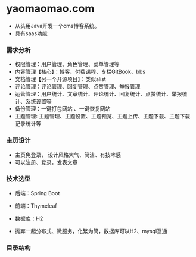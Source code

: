 # yaomaomao.com
- 从头用Java开发一个cms博客系统。
- 具有saas功能

### 需求分析
- 权限管理：用户管理、角色管理、菜单管理等
- 内容管理【核心】：博客、付费课程、专栏GitBook、bbs
- 文档管理【另一个开源项目】：类似alist
- 评论管理：评论管理、回复管理、点赞管理、举报管理
- 运营管理：用户统计、文章统计、评论统计、回复统计、点赞统计、举报统计、系统设置等
- 备份管理：一键打包网站 、一键恢复网站 
- 主题管理: 主题管理、主题设置、主题预览、主题上传、主题下载、主题下载记录统计等

### 主页设计
- 主页免登录， 设计风格大气、简洁、有技术感
- 可以注册、登录，发表文章

### 技术选型
- 后端：Spring Boot
- 前端：Thymeleaf
- 数据库：H2

- 抛弃一起分布式、微服务，化繁为简，数据库可以H2、mysql互通

### 目录结构